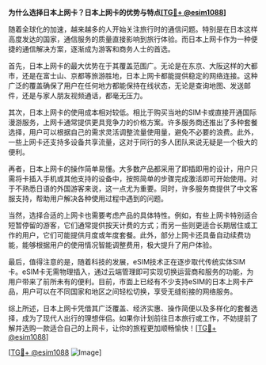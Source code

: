 **为什么选择日本上网卡？日本上网卡的优势与特点[[TG💪+ @esim1088](https://t.me/s/esim1088)]**

随着全球化的加速，越来越多的人开始关注旅行时的通信问题。特别是在日本这样高度发达的国家，通信服务的质量直接影响到旅行体验。而日本上网卡作为一种便捷的通信解决方案，逐渐成为游客和商务人士的首选。

首先，日本上网卡的最大优势在于其覆盖范围广。无论是在东京、大阪这样的大都市，还是在富士山、京都等旅游胜地，日本上网卡都能提供稳定的网络连接。这种广泛的覆盖确保了用户在任何地方都能保持在线状态，无论是查询地图、发送邮件，还是与家人朋友视频通话，都毫无压力。

其次，日本上网卡的使用成本相对较低。相比于购买当地的SIM卡或直接开通国际漫游服务，上网卡通常提供更具竞争力的价格方案。许多服务商还推出了多种套餐选择，用户可以根据自己的需求灵活调整流量使用量，避免不必要的浪费。此外，一些上网卡还支持多设备共享流量，这对于同行的多人团队来说无疑是一个极大的便利。

再者，日本上网卡的操作简单易懂。大多数产品都采用了即插即用的设计，用户只需将卡插入手机或其他支持的设备中，按照简单的步骤完成激活即可开始使用。对于不熟悉日语的外国游客来说，这一点尤为重要。同时，许多服务商提供了中文客服支持，帮助用户解决各种使用过程中遇到的问题。

当然，选择合适的上网卡也需要考虑产品的具体特性。例如，有些上网卡特别适合短暂停留的游客，它们通常提供按天计费的方式；而另一些则更适合长期居住或工作的用户，它们可能提供月度或年度套餐。此外，部分上网卡还具备自动续费功能，能够根据用户的使用情况智能调整费用，极大提升了用户体验。

最后，值得注意的是，随着科技的发展，eSIM技术正在逐步取代传统实体SIM卡。eSIM卡无需物理插入，通过云端管理即可实现切换运营商和服务的功能，为用户带来了前所未有的便利。目前，市面上已经有不少支持eSIM的日本上网卡产品，用户可以在不同国家和地区之间轻松切换，享受无缝衔接的网络服务。

综上所述，日本上网卡凭借其广泛覆盖、经济实惠、操作简便以及多样化的套餐选择，成为了现代人出行的理想伴侣。如果你计划前往日本旅行或工作，不妨提前了解并选购一款适合自己的上网卡，让你的旅程更加顺畅愉快！[[TG💪+ @esim1088](https://t.me/s/esim1088)]

[[TG💪+ @esim1088](https://t.me/s/esim1088) ![Image](https://i.postimg.cc/4NQfJmqS/Snipaste-2025-05-13-00-14-12.png)]